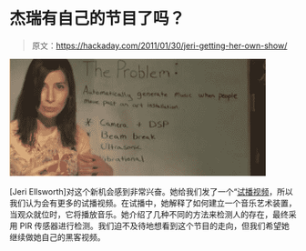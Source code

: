 # 杰瑞有自己的节目了吗？

> 原文：<https://hackaday.com/2011/01/30/jeri-getting-her-own-show/>

![](img/096f07c8f522ddb8a297593ade1ad819.png "jel")

[Jeri Ellsworth]对这个新机会感到非常兴奋。她给我们发了一个“[试播视频](http://www.element-14.com/community/groups/jeri-ellsworth?view=video)，所以我们认为会有更多的试播视频。在试播中，她解释了如何建立一个音乐艺术装置，当观众就位时，它将播放音乐。她介绍了几种不同的方法来检测人的存在，最终采用 PIR 传感器进行检测。我们迫不及待地想看到这个节目的走向，但我们希望她继续做她自己的黑客视频。